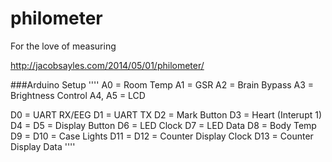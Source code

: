 philometer
==========

For the love of measuring

http://jacobsayles.com/2014/05/01/philometer/

###Arduino Setup
''''
A0 = Room Temp
A1 = GSR
A2 = Brain Bypass 
A3 = Brightness Control
A4, A5 = LCD

D0 = UART RX/EEG
D1 = UART TX
D2 = Mark Button
D3 = Heart (Interupt 1)
D4 = 
D5 = Display Button
D6 = LED Clock
D7 = LED Data
D8 = Body Temp
D9 = 
D10 = Case Lights
D11 =
D12 = Counter Display Clock
D13 = Counter Display Data
''''
